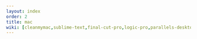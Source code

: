 ```yaml
---
layout: index
order: 2
title: mac
wiki: [cleanmymac,sublime-text,final-cut-pro,logic-pro,parallels-desktop16]
---
```


